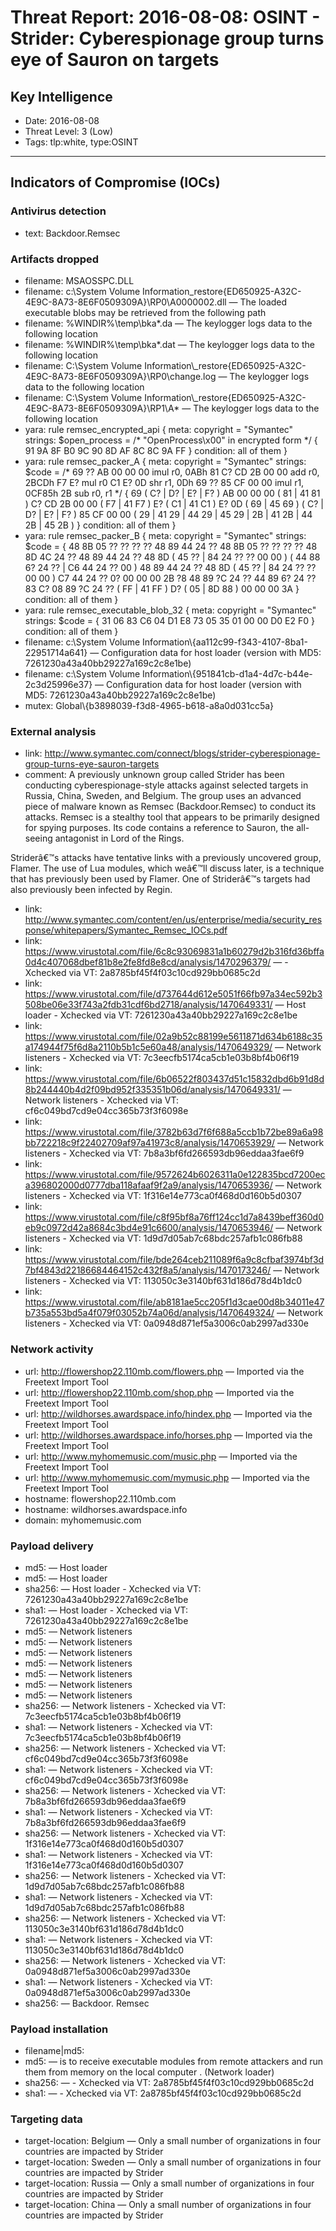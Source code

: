 # Threat Report: 2016-08-08: OSINT - Strider: Cyberespionage group turns eye of Sauron on targets


## Key Intelligence
* Date: 2016-08-08
* Threat Level: 3 (Low)
* Tags: tlp:white, type:OSINT

---

## Indicators of Compromise (IOCs)
### Antivirus detection
* text: Backdoor.Remsec

### Artifacts dropped
* filename: MSAOSSPC.DLL
* filename: c:\System Volume Information\_restore{ED650925-A32C-4E9C-8A73-8E6F0509309A}\RP0\A0000002.dll — The loaded  executable blobs may be retrieved from the following path
* filename: %WINDIR%\\temp\\bka*.da — The keylogger logs data to the following location
* filename: %WINDIR%\\temp\\bka*.dat — The keylogger logs data to the following location
* filename: C:\\System Volume Information\\_restore{ED650925-A32C-4E9C-8A73-8E6F0509309A}\\RP0\\change.log — The keylogger logs data to the following location
* filename: C:\\System Volume Information\\_restore{ED650925-A32C-4E9C-8A73-8E6F0509309A}\\RP1\\A* — The keylogger logs data to the following location
* yara: rule remsec_encrypted_api
{
meta:
copyright = "Symantec"
strings:
$open_process =
/*
"OpenProcess\x00" in encrypted form
*/
{ 91 9A 8F B0 9C 90 8D AF 8C 8C 9A FF }
condition:
all of them
}
* yara: rule remsec_packer_A
{
meta:
copyright = "Symantec"
strings:
$code =
/*
69 ?? AB 00 00 00
imul
r0, 0ABh
81 C? CD 2B 00 00
add
r0, 2BCDh
F7 E?
mul
r0
C1 E? 0D
shr
r1, 0Dh
69 ?? 85 CF 00 00
imul
r1, 0CF85h
2B
sub
r0, r1
*/
{
69 ( C? | D? | E? | F? ) AB 00 00 00
( 81 | 41 81 ) C? CD 2B 00 00
( F7 | 41 F7 ) E?
( C1 | 41 C1 ) E? 0D
( 69 | 45 69 ) ( C? | D? | E? | F? ) 85 CF 00 00
( 29 | 41 29 | 44 29 | 45 29 | 2B | 41 2B | 44 2B | 45 2B )
}
condition:
all of them
}
* yara: rule remsec_packer_B
{
meta:
copyright = "Symantec"
strings:
$code =
{
48 8B 05 ?? ?? ?? ??
48 89 44 24 ??
48 8B 05 ?? ?? ?? ??
48 8D 4C 24 ??
48 89 44 24 ??
48 8D ( 45 ?? | 84 24 ?? ?? 00 00 )
( 44 88 6? 24 ?? | C6 44 24 ?? 00 )
48 89 44 24 ??
48 8D ( 45 ?? | 84 24 ?? ?? 00 00 )
C7 44 24 ?? 0? 00 00 00
2B ?8
48 89 ?C 24 ??
44 89 6? 24 ??
83 C? 08
89 ?C 24 ??
( FF | 41 FF ) D?
( 05 | 8D 88 ) 00 00 00 3A
}
condition:
all of them
}
* yara: rule remsec_executable_blob_32
{
meta:
copyright = "Symantec"
strings:
$code =
{
31 06
83 C6 04
D1 E8
73 05
35 01 00 00 D0
E2 F0
}
condition:
all of them
}
* filename: c:\\System Volume Information\\{aa112c99-f343-4107-8ba1-22951714a641} — Configuration data for host loader (version with MD5: 7261230a43a40bb29227a169c2c8e1be)
* filename: c:\\System Volume Information\\{951841cb-d1a4-4d7c-b44e-2c3d25996e37} — Configuration data for host loader (version with MD5: 7261230a43a40bb29227a169c2c8e1be)
* mutex: Global\\{b3898039-f3d8-4965-b618-a8a0d031cc5a}

### External analysis
* link: http://www.symantec.com/connect/blogs/strider-cyberespionage-group-turns-eye-sauron-targets
* comment: A previously unknown group called Strider has been conducting cyberespionage-style attacks against selected targets in Russia, China, Sweden, and Belgium. The group uses an advanced piece of malware known as Remsec (Backdoor.Remsec) to conduct its attacks. Remsec is a stealthy tool that appears to be primarily designed for spying purposes. Its code contains a reference to Sauron, the all-seeing antagonist in Lord of the Rings.

Striderâ€™s attacks have tentative links with a previously uncovered group, Flamer. The use of Lua modules, which weâ€™ll discuss later, is a technique that has previously been used by Flamer. One of Striderâ€™s targets had also previously been infected by Regin.
* link: http://www.symantec.com/content/en/us/enterprise/media/security_response/whitepapers/Symantec_Remsec_IOCs.pdf
* link: https://www.virustotal.com/file/6c8c93069831a1b60279d2b316fd36bffa0d4c407068dbef81b8e2fe8fd8e8cd/analysis/1470296379/ — - Xchecked via VT: 2a8785bf45f4f03c10cd929bb0685c2d
* link: https://www.virustotal.com/file/d737644d612e5051f66fb97a34ec592b3508be06e33f743a2fdb31cdf6bd2718/analysis/1470649331/ — Host loader - Xchecked via VT: 7261230a43a40bb29227a169c2c8e1be
* link: https://www.virustotal.com/file/02a9b52c88199e5611871d634b6188c35a174944f75f6d8a2110b5b1c5e60a48/analysis/1470649329/ — Network listeners - Xchecked via VT: 7c3eecfb5174ca5cb1e03b8bf4b06f19
* link: https://www.virustotal.com/file/6b06522f803437d51c15832dbd6b91d8d8b244440b4d2f09bd952f335351b06d/analysis/1470649331/ — Network listeners - Xchecked via VT: cf6c049bd7cd9e04cc365b73f3f6098e
* link: https://www.virustotal.com/file/3782b63d7f6f688a5ccb1b72be89a6a98bb722218c9f22402709af97a41973c8/analysis/1470653929/ — Network listeners - Xchecked via VT: 7b8a3bf6fd266593db96eddaa3fae6f9
* link: https://www.virustotal.com/file/9572624b6026311a0e122835bcd7200eca396802000d0777dba118afaaf9f2a9/analysis/1470653936/ — Network listeners - Xchecked via VT: 1f316e14e773ca0f468d0d160b5d0307
* link: https://www.virustotal.com/file/c8f95bf8a76ff124cc1d7a8439beff360d0eb9c0972d42a8684c3bd4e91c6600/analysis/1470653946/ — Network listeners - Xchecked via VT: 1d9d7d05ab7c68bdc257afb1c086fb88
* link: https://www.virustotal.com/file/bde264ceb211089f6a9c8cfbaf3974bf3d7bf4843d22186684464152c432f8a5/analysis/1470173246/ — Network listeners - Xchecked via VT: 113050c3e3140bf631d186d78d4b1dc0
* link: https://www.virustotal.com/file/ab8181ae5cc205f1d3cae00d8b34011e47b735a553bd5a4f079f03052b74a06d/analysis/1470649324/ — Network listeners - Xchecked via VT: 0a0948d871ef5a3006c0ab2997ad330e

### Network activity
* url: http://flowershop22.110mb.com/flowers.php — Imported via the Freetext Import Tool
* url: http://flowershop22.110mb.com/shop.php — Imported via the Freetext Import Tool
* url: http://wildhorses.awardspace.info/hindex.php — Imported via the Freetext Import Tool
* url: http://wildhorses.awardspace.info/horses.php — Imported via the Freetext Import Tool
* url: http://www.myhomemusic.com/music.php — Imported via the Freetext Import Tool
* url: http://www.myhomemusic.com/mymusic.php — Imported via the Freetext Import Tool
* hostname: flowershop22.110mb.com
* hostname: wildhorses.awardspace.info
* domain: myhomemusic.com

### Payload delivery
* md5: <md5> — Host loader
* md5: <md5> — Host loader
* sha256: <sha256> — Host loader - Xchecked via VT: 7261230a43a40bb29227a169c2c8e1be
* sha1: <sha1> — Host loader - Xchecked via VT: 7261230a43a40bb29227a169c2c8e1be
* md5: <md5> — Network listeners
* md5: <md5> — Network listeners
* md5: <md5> — Network listeners
* md5: <md5> — Network listeners
* md5: <md5> — Network listeners
* md5: <md5> — Network listeners
* md5: <md5> — Network listeners
* sha256: <sha256> — Network listeners - Xchecked via VT: 7c3eecfb5174ca5cb1e03b8bf4b06f19
* sha1: <sha1> — Network listeners - Xchecked via VT: 7c3eecfb5174ca5cb1e03b8bf4b06f19
* sha256: <sha256> — Network listeners - Xchecked via VT: cf6c049bd7cd9e04cc365b73f3f6098e
* sha1: <sha1> — Network listeners - Xchecked via VT: cf6c049bd7cd9e04cc365b73f3f6098e
* sha256: <sha256> — Network listeners - Xchecked via VT: 7b8a3bf6fd266593db96eddaa3fae6f9
* sha1: <sha1> — Network listeners - Xchecked via VT: 7b8a3bf6fd266593db96eddaa3fae6f9
* sha256: <sha256> — Network listeners - Xchecked via VT: 1f316e14e773ca0f468d0d160b5d0307
* sha1: <sha1> — Network listeners - Xchecked via VT: 1f316e14e773ca0f468d0d160b5d0307
* sha256: <sha256> — Network listeners - Xchecked via VT: 1d9d7d05ab7c68bdc257afb1c086fb88
* sha1: <sha1> — Network listeners - Xchecked via VT: 1d9d7d05ab7c68bdc257afb1c086fb88
* sha256: <sha256> — Network listeners - Xchecked via VT: 113050c3e3140bf631d186d78d4b1dc0
* sha1: <sha1> — Network listeners - Xchecked via VT: 113050c3e3140bf631d186d78d4b1dc0
* sha256: <sha256> — Network listeners - Xchecked via VT: 0a0948d871ef5a3006c0ab2997ad330e
* sha1: <sha1> — Network listeners - Xchecked via VT: 0a0948d871ef5a3006c0ab2997ad330e
* sha256: <sha256> — Backdoor. Remsec

### Payload installation
* filename|md5: <md5>
* md5: <md5> — is to  receive executable modules from remote attackers and run  them from memory on the local  computer . (Network loader)
* sha256: <sha256> — - Xchecked via VT: 2a8785bf45f4f03c10cd929bb0685c2d
* sha1: <sha1> — - Xchecked via VT: 2a8785bf45f4f03c10cd929bb0685c2d

### Targeting data
* target-location: Belgium — Only a small number of organizations in four countries are impacted by Strider
* target-location: Sweden — Only a small number of organizations in four countries are impacted by Strider
* target-location: Russia — Only a small number of organizations in four countries are impacted by Strider
* target-location: China — Only a small number of organizations in four countries are impacted by Strider
